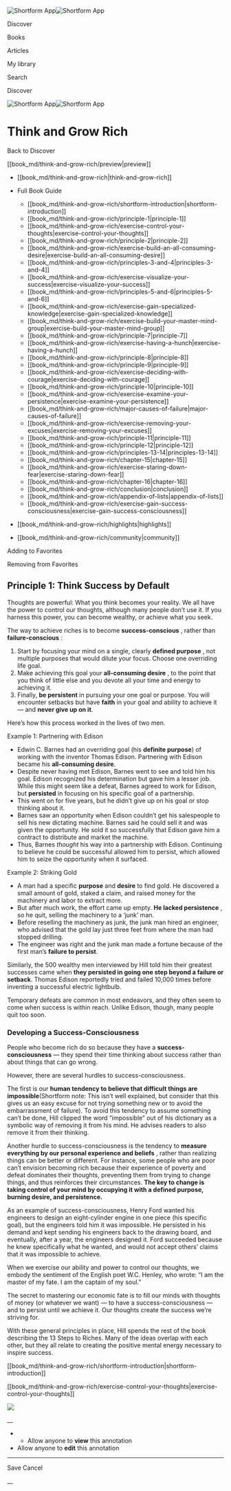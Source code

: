 ![Shortform App](/img/logo.36a2399e.svg)![Shortform App](/img/logo-dark.70c1b072.svg)

Discover

Books

Articles

My library

Search

Discover

![Shortform App](/img/logo.36a2399e.svg)![Shortform App](/img/logo-dark.70c1b072.svg)

# Think and Grow Rich

Back to Discover

[[book_md/think-and-grow-rich/preview|preview]]

  * [[book_md/think-and-grow-rich|think-and-grow-rich]]
  * Full Book Guide

    * [[book_md/think-and-grow-rich/shortform-introduction|shortform-introduction]]
    * [[book_md/think-and-grow-rich/principle-1|principle-1]]
    * [[book_md/think-and-grow-rich/exercise-control-your-thoughts|exercise-control-your-thoughts]]
    * [[book_md/think-and-grow-rich/principle-2|principle-2]]
    * [[book_md/think-and-grow-rich/exercise-build-an-all-consuming-desire|exercise-build-an-all-consuming-desire]]
    * [[book_md/think-and-grow-rich/principles-3-and-4|principles-3-and-4]]
    * [[book_md/think-and-grow-rich/exercise-visualize-your-success|exercise-visualize-your-success]]
    * [[book_md/think-and-grow-rich/principles-5-and-6|principles-5-and-6]]
    * [[book_md/think-and-grow-rich/exercise-gain-specialized-knowledge|exercise-gain-specialized-knowledge]]
    * [[book_md/think-and-grow-rich/exercise-build-your-master-mind-group|exercise-build-your-master-mind-group]]
    * [[book_md/think-and-grow-rich/principle-7|principle-7]]
    * [[book_md/think-and-grow-rich/exercise-having-a-hunch|exercise-having-a-hunch]]
    * [[book_md/think-and-grow-rich/principle-8|principle-8]]
    * [[book_md/think-and-grow-rich/principle-9|principle-9]]
    * [[book_md/think-and-grow-rich/exercise-deciding-with-courage|exercise-deciding-with-courage]]
    * [[book_md/think-and-grow-rich/principle-10|principle-10]]
    * [[book_md/think-and-grow-rich/exercise-examine-your-persistence|exercise-examine-your-persistence]]
    * [[book_md/think-and-grow-rich/major-causes-of-failure|major-causes-of-failure]]
    * [[book_md/think-and-grow-rich/exercise-removing-your-excuses|exercise-removing-your-excuses]]
    * [[book_md/think-and-grow-rich/principle-11|principle-11]]
    * [[book_md/think-and-grow-rich/principle-12|principle-12]]
    * [[book_md/think-and-grow-rich/principles-13-14|principles-13-14]]
    * [[book_md/think-and-grow-rich/chapter-15|chapter-15]]
    * [[book_md/think-and-grow-rich/exercise-staring-down-fear|exercise-staring-down-fear]]
    * [[book_md/think-and-grow-rich/chapter-16|chapter-16]]
    * [[book_md/think-and-grow-rich/conclusion|conclusion]]
    * [[book_md/think-and-grow-rich/appendix-of-lists|appendix-of-lists]]
    * [[book_md/think-and-grow-rich/exercise-gain-success-consciousness|exercise-gain-success-consciousness]]
  * [[book_md/think-and-grow-rich/highlights|highlights]]
  * [[book_md/think-and-grow-rich/community|community]]



Adding to Favorites 

Removing from Favorites 

## Principle 1: Think Success by Default

Thoughts are powerful: What you think becomes your reality. We all have the power to control our thoughts, although many people don’t use it. If you harness this power, you can become wealthy, or achieve what you seek.

The way to achieve riches is to become **success-conscious** , rather than **failure-conscious** :

  1. Start by focusing your mind on a single, clearly **defined purpose** , not multiple purposes that would dilute your focus. Choose one overriding life goal.
  2. Make achieving this goal your **all-consuming desire** , to the point that you think of little else and you devote all your time and energy to achieving it.
  3. Finally, **be persistent** in pursuing your one goal or purpose. You will encounter setbacks but have **faith** in your goal and ability to achieve it — and **never give up on it**.



Here’s how this process worked in the lives of two men.

Example 1: Partnering with Edison

  * Edwin C. Barnes had an overriding goal (his **definite purpose**) of working with the inventor Thomas Edison. Partnering with Edison became his **all-consuming desire**. 
  * Despite never having met Edison, Barnes went to see and told him his goal. Edison recognized his determination but gave him a lesser job. While this might seem like a defeat, Barnes agreed to work for Edison, but **persisted** in focusing on his specific goal of a partnership. 
  * This went on for five years, but he didn’t give up on his goal or stop thinking about it. 
  * Barnes saw an opportunity when Edison couldn’t get his salespeople to sell his new dictating machine. Barnes said he could sell it and was given the opportunity. He sold it so successfully that Edison gave him a contract to distribute and market the machine. 
  * Thus, Barnes _thought_ his way into a partnership with Edison. Continuing to believe he could be successful allowed him to persist, which allowed him to seize the opportunity when it surfaced.



Example 2: Striking Gold

  * A man had a specific **purpose** and **desire** to find gold. He discovered a small amount of gold, staked a claim, and raised money for the machinery and labor to extract more. 
  * But after much work, the effort came up empty. **He lacked persistence** , so he quit, selling the machinery to a ‘junk’ man. 
  * Before reselling the machinery as junk, the junk man hired an engineer, who advised that the gold lay just three feet from where the man had stopped drilling. 
  * The engineer was right and the junk man made a fortune because of the first man’s **failure to persist**. 



Similarly, the 500 wealthy men interviewed by Hill told him their greatest successes came when **they persisted in going one step beyond a failure or setback**. Thomas Edison reportedly tried and failed 10,000 times before inventing a successful electric lightbulb.

Temporary defeats are common in most endeavors, and they often seem to come when success is within reach. Unlike Edison, though, many people quit too soon.

### Developing a Success-Consciousness

People who become rich do so because they have a **success-consciousness** — they spend their time thinking about success rather than about things that can go wrong.

However, there are several hurdles to success-consciousness.

The first is our **human tendency to believe that difficult things are impossible**(Shortform note: This isn’t well explained, but consider that this gives us an easy excuse for not trying something new or to avoid the embarrassment of failure). To avoid this tendency to assume something can’t be done, Hill clipped the word “impossible” out of his dictionary as a symbolic way of removing it from his mind. He advises readers to also remove it from their thinking.

Another hurdle to success-consciousness is the tendency to **measure everything by our personal experience and beliefs** , rather than realizing things can be better or different. For instance, some people who are poor can’t envision becoming rich because their experience of poverty and defeat dominates their thoughts, preventing them from trying to change things, and thus reinforces their circumstances. **The key to change is taking control of your mind by occupying it with a defined purpose, burning desire, and persistence.**

As an example of success-consciousness, Henry Ford wanted his engineers to design an eight-cylinder engine in one piece (his specific goal), but the engineers told him it was impossible. He persisted in his demand and kept sending his engineers back to the drawing board, and eventually, after a year, the engineers designed it. Ford succeeded because he knew specifically what he wanted, and would not accept others’ claims that it was impossible to achieve.

When we exercise our ability and power to control our thoughts, we embody the sentiment of the English poet W.C. Henley, who wrote: “I am the master of my fate. I am the captain of my soul.”

The secret to mastering our economic fate is to fill our minds with thoughts of money (or whatever we want) — to have a success-consciousness — and to persist until we achieve it. Our thoughts create the success we’re striving for.

With these general principles in place, Hill spends the rest of the book describing the 13 Steps to Riches. Many of the ideas overlap with each other, but they all relate to creating the positive mental energy necessary to inspire success.

[[book_md/think-and-grow-rich/shortform-introduction|shortform-introduction]]

[[book_md/think-and-grow-rich/exercise-control-your-thoughts|exercise-control-your-thoughts]]

![](https://bat.bing.com/action/0?ti=56018282&Ver=2&mid=70a8684f-76dd-487a-b0d3-fda3dbdf2d4c&sid=48a964a0642711eeb2d9b36fc717f5e2&vid=48a9a1e0642711eebeaf23361361f0d4&vids=0&msclkid=N&pi=0&lg=en-US&sw=800&sh=600&sc=24&nwd=1&tl=Shortform%20%7C%20Book&p=https%3A%2F%2Fwww.shortform.com%2Fapp%2Fbook%2Fthink-and-grow-rich%2Fprinciple-1&r=&lt=1107&evt=pageLoad&sv=1&rn=673145)

__

  *   * Allow anyone to **view** this annotation
  * Allow anyone to **edit** this annotation



* * *

Save Cancel

__



